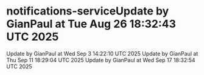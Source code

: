 # notifications-serviceUpdate by GianPaul at Tue Aug 26 18:32:43 UTC 2025
Update by GianPaul at Wed Sep  3 14:22:10 UTC 2025
Update by GianPaul at Thu Sep 11 18:29:04 UTC 2025
Update by GianPaul at Wed Sep 17 18:32:54 UTC 2025

